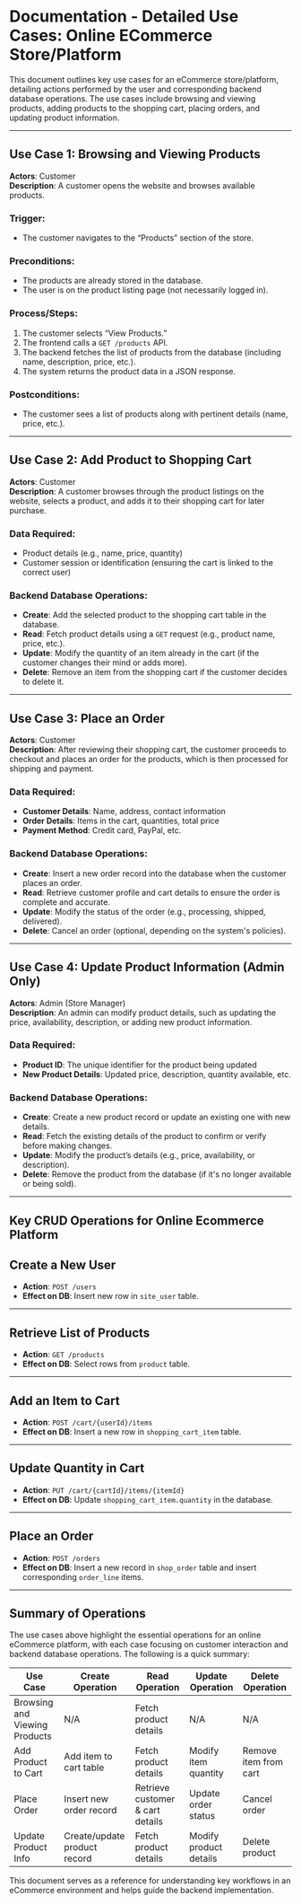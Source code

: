 # Documentation - Detailed Use Cases: Online ECommerce Store/Platform

This document outlines key use cases for an eCommerce store/platform, detailing actions performed by the user and corresponding backend database operations. The use cases include browsing and viewing products, adding products to the shopping cart, placing orders, and updating product information.

---

## Use Case 1: Browsing and Viewing Products

**Actors**: Customer  
**Description**: A customer opens the website and browses available products.  

### Trigger:
- The customer navigates to the “Products” section of the store.

### Preconditions:
- The products are already stored in the database.
- The user is on the product listing page (not necessarily logged in).

### Process/Steps:
1. The customer selects “View Products.”
2. The frontend calls a `GET /products` API.
3. The backend fetches the list of products from the database (including name, description, price, etc.).
4. The system returns the product data in a JSON response.

### Postconditions:
- The customer sees a list of products along with pertinent details (name, price, etc.).

---

## Use Case 2: Add Product to Shopping Cart

**Actors**: Customer  
**Description**: A customer browses through the product listings on the website, selects a product, and adds it to their shopping cart for later purchase.

### Data Required:
- Product details (e.g., name, price, quantity)
- Customer session or identification (ensuring the cart is linked to the correct user)

### Backend Database Operations:
- **Create**: Add the selected product to the shopping cart table in the database.
- **Read**: Fetch product details using a `GET` request (e.g., product name, price, etc.).
- **Update**: Modify the quantity of an item already in the cart (if the customer changes their mind or adds more).
- **Delete**: Remove an item from the shopping cart if the customer decides to delete it.

---

## Use Case 3: Place an Order

**Actors**: Customer  
**Description**: After reviewing their shopping cart, the customer proceeds to checkout and places an order for the products, which is then processed for shipping and payment.

### Data Required:
- **Customer Details**: Name, address, contact information
- **Order Details**: Items in the cart, quantities, total price
- **Payment Method**: Credit card, PayPal, etc.

### Backend Database Operations:
- **Create**: Insert a new order record into the database when the customer places an order.
- **Read**: Retrieve customer profile and cart details to ensure the order is complete and accurate.
- **Update**: Modify the status of the order (e.g., processing, shipped, delivered).
- **Delete**: Cancel an order (optional, depending on the system's policies).

---

## Use Case 4: Update Product Information (Admin Only)

**Actors**: Admin (Store Manager)  
**Description**: An admin can modify product details, such as updating the price, availability, description, or adding new product information.

### Data Required:
- **Product ID**: The unique identifier for the product being updated
- **New Product Details**: Updated price, description, quantity available, etc.

### Backend Database Operations:
- **Create**: Create a new product record or update an existing one with new details.
- **Read**: Fetch the existing details of the product to confirm or verify before making changes.
- **Update**: Modify the product’s details (e.g., price, availability, or description).
- **Delete**: Remove the product from the database (if it's no longer available or being sold).

---

## Key CRUD Operations for Online Ecommerce Platform

## Create a New User
- **Action**: `POST /users`
- **Effect on DB**: Insert new row in `site_user` table.

---

## Retrieve List of Products
- **Action**: `GET /products`
- **Effect on DB**: Select rows from `product` table.

---

## Add an Item to Cart
- **Action**: `POST /cart/{userId}/items`
- **Effect on DB**: Insert a new row in `shopping_cart_item` table.

---

## Update Quantity in Cart
- **Action**: `PUT /cart/{cartId}/items/{itemId}`
- **Effect on DB**: Update `shopping_cart_item.quantity` in the database.

---

## Place an Order
- **Action**: `POST /orders`
- **Effect on DB**: Insert a new record in `shop_order` table and insert corresponding `order_line` items.

---

## Summary of Operations

The use cases above highlight the essential operations for an online eCommerce platform, with each case focusing on customer interaction and backend database operations. The following is a quick summary:

| Use Case                    | Create Operation                          | Read Operation                      | Update Operation                        | Delete Operation                         |
|-----------------------------|-------------------------------------------|--------------------------------------|-----------------------------------------|------------------------------------------|
| Browsing and Viewing Products | N/A                                       | Fetch product details               | N/A                                     | N/A                                      |
| Add Product to Cart          | Add item to cart table                    | Fetch product details               | Modify item quantity                    | Remove item from cart                    |
| Place Order                  | Insert new order record                   | Retrieve customer & cart details    | Update order status                     | Cancel order                             |
| Update Product Info          | Create/update product record              | Fetch product details               | Modify product details                   | Delete product                           |

This document serves as a reference for understanding key workflows in an eCommerce environment and helps guide the backend implementation.
